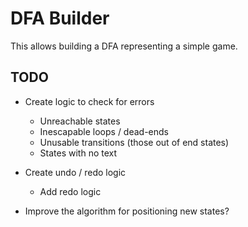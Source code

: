 
DFA Builder
===========

This allows building a DFA representing a simple game.


## TODO

+ Create logic to check for errors
  + Unreachable states
  + Inescapable loops / dead-ends 
  + Unusable transitions (those out of end states)
  + States with no text
  
+ Create undo / redo logic
  + Add redo logic

+ Improve the algorithm for positioning new states?
